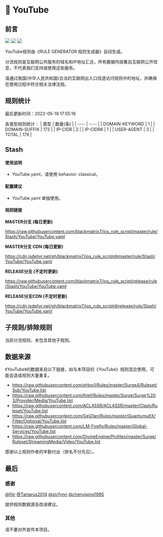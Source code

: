 # 🧸 YouTube

## 前言

![](https://shields.io/badge/-移除重复规则-ff69b4) ![](https://shields.io/badge/-DOMAIN与DOMAIN--SUFFIX合并-green) ![](https://shields.io/badge/-IP--CIDR(6)合并-blueviolet) 

YouTube规则由《RULE GENERATOR 规则生成器》自动生成。

分流规则是互联网公共服务的域名和IP地址汇总，所有数据均收集自互联网公开信息，不代表我们支持或使用这些服务。

请通过我国(中华人民共和国)合法的互联网出入口信道访问规则中的地址，并确保在使用过程中符合相关法律法规。

## 规则统计

最后更新时间：2022-05-19 17:55:16

各类型规则统计：
| 类型 | 数量(条)  | 
| ---- | ----  |
| DOMAIN-KEYWORD | 1  | 
| DOMAIN-SUFFIX | 172  | 
| IP-CIDR | 2  | 
| IP-CIDR6 | 1  | 
| USER-AGENT | 3  | 
| TOTAL | 179  | 


## Stash 

#### 使用说明
- YouTube.yaml，请使用 behavior: classical。

#### 配置建议
- YouTube.yaml 单独使用。

#### 规则链接
**MASTER分支 (每日更新)**

https://raw.githubusercontent.com/blackmatrix7/ios_rule_script/master/rule/Stash/YouTube/YouTube.yaml

**MASTER分支 CDN (每日更新)**

https://cdn.jsdelivr.net/gh/blackmatrix7/ios_rule_script@master/rule/Stash/YouTube/YouTube.yaml

**RELEASE分支 (不定时更新)**

https://raw.githubusercontent.com/blackmatrix7/ios_rule_script/release/rule/Stash/YouTube/YouTube.yaml

**RELEASE分支CDN (不定时更新)**

https://cdn.jsdelivr.net/gh/blackmatrix7/ios_rule_script@release/rule/Stash/YouTube/YouTube.yaml

## 子规则/排除规则


当前分流规则，未包含其他子规则。

## 数据来源

《YouTube》的数据来自以下链接，如与本项目的《YouTube》规则混合使用，可能会造成规则大量重复。

- https://raw.githubusercontent.com/eHpo1/Rules/master/Surge4/Ruleset/Sub/YouTube.list
- https://raw.githubusercontent.com/lhie1/Rules/master/Surge/Surge%203/Provider/Media/YouTube.list
- https://raw.githubusercontent.com/ACL4SSR/ACL4SSR/master/Clash/Ruleset/YouTube.list
- https://raw.githubusercontent.com/GeQ1an/Rules/master/QuantumultX/Filter/Optional/YouTube.list
- https://raw.githubusercontent.com/LM-Firefly/Rules/master/Global-Services/YouTube.list
- https://raw.githubusercontent.com/DivineEngine/Profiles/master/Surge/Ruleset/StreamingMedia/Video/YouTube.list


感谢以上规则作者的辛勤付出（排名不分先后）。

## 最后

### 感谢

[@fiiir](https://github.com/fiiir) [@Tartarus2014](https://github.com/Tartarus2014) [@zjcfynn](https://github.com/zjcfynn) [@chenyiping1995](https://github.com/chenyiping1995) 

提供规则数据源及改进建议。

### 其他

请不要对外宣传本项目。
